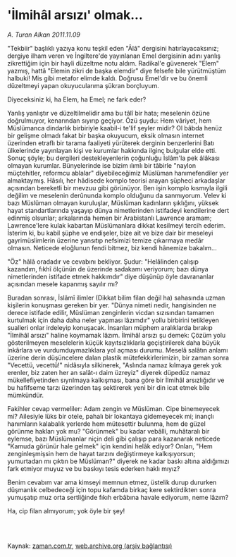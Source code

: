 # 'İlmihâl arsızı' olmak...

*A. Turan Alkan 2011.11.09*

<td class="columnist-detail">
<p>"Tekbiir" başlıklı yazıya konu teşkil eden "Âlâ" dergisini hatırlayacaksınız; dergiye ilham veren ve İngiltere'de yayınlanan Emel dergisinin adını yanlış zikrettiğim için bir hayli düzeltme notu aldım. Radikal'e güvenerek "Elem" yazmış, hattâ "Elemin zikri de başka elemdir" diye felsefe bile yürütmüştüm halbuki! Mis gibi metafor elimde kaldı. Doğrusu Emel'dir ve bu önemli düzeltmeyi yapan okuyucularıma şükran borçluyum.</p>
<p>
<div id="haberMetinDiv">
<p>Diyeceksiniz ki, ha Elem, ha Emel; ne fark eder?
<p>Yanlış yanlıştır ve düzeltilmelidir ama bu tâlî bir hata; meselenin özüne doğrulmuyor, kenarından sıyırıp geçiyor. Özü şuydu: Hem vâriyet, hem Müslümanca dindarlık birbiriyle kaabil-i te'lif şeyler midir? Ol bâbda henüz bir gelişme olmadı fakat bir başka okuyucum, eksik olmasın internet üzerinden etraflı bir tarama faaliyeti yürüterek derginin benzerlerini Batı ülkelerinde yayınlayan kişi ve kurumlar hakkında ilginç bulgular elde etti. Sonuç şöyle; bu dergileri destekleyenlerin çoğunluğu İslâm'la pek âlâkası olmayan kurumlar. Bünyelerinde ise bizim ılımlı bir tâbirle "naylon müçtehitler, reformcu ablalar" diyebileceğimiz Müslüman hanımefendiler yer almaktaymış. Hâsılı, her hâdisede komplo teorisi arayan şüpheci arkadaşlar açısından bereketli bir mevzuu gibi görünüyor. Ben işin komplo kısmıyla ilgili değilim ve meselenin derûnunda komplo olduğunu da sanmıyorum. Velev ki bazı Müslüman olmayan kuruluşlar, Müslüman kadınların şıklığını, yüksek hayat standartlarında yaşayıp dünya nimetlerinden istifadeyi kendilerine dert edinmiş olsunlar; arkalarında hemen bir Arabistanlı Lawrence aramam; Lawrence'lere kulak kabartan Müslümanlara dikkat kesilmeyi tercih ederim. İsterim ki, bu kabil şüphe ve endişeler, bize ait ve bize dair bir meseleyi gayrimüslimlerin üzerine yansıtıp nefsimizi temize çıkarmaya medâr olmasın. Neticede eloğlunun fendi bitmez, biz kendi hânemize bakalım...
<p>"Öz" hâlâ oradadır ve cevabını bekliyor. Şudur: "Helâlinden çalışıp kazandım, fıkhî ölçünün de üzerinde sadakamı veriyorum; bazı dünya nimetlerinden istifade etmek hakkımdır" diye düşünüp öyle davrananlar açısından mesele kapanmış sayılır mı?
<p>Buradan sonrası, İslâmî ilimler (Dikkat bilim filan değil ha) sahasında uzman kişilerin konuşması gereken bir yer. "Dünya nimeti nedir, hangisinden ne derece istifade edilir, Müslüman zenginlerin vicdan sızısından tamamen kurtulmak için daha daha neler yapması lâzımdır" yollu birbirini tetikleyen sualleri onlar irdeleyip konuşacak. İnsanları müphem aralıklarda bırakıp "İlmihâl arsızı" haline koymamak lâzım. İlmihâl arsızı şu demek: Çözüm yolu gösterilmeyen meselelerin küçük kayıtsızlıklarla geçiştirilerek daha büyük inkârlara ve vurdumduymazlıklara yol açması durumu. Meselâ salâtın anlamı üzerine derin düşüncelere dalan plastik mütefekkirlerimizin, bir zaman sonra "Vecettü, vecettü!" nidâsıyla silkinerek, "Aslında namaz kılmaya gerek yok erenler, biz zaten her an salât-ı daim üzreyiz" diyerek düpedüz namaz mükellefiyetinden sıyrılmaya kalkışması, bana göre bir İlmihâl arsızlığıdır ve bu hafifseme tarzı üzerinden taş sektirerek yeni bir din icat etmek bile mümkündür.
<p>Fakihler cevap vermeliler: Adam zengin ve Müslüman. Cipe binemeyecek mi? Ailesiyle lüks bir otele, pahalı bir lokantaya gidemeyecek mi; inançlı hanımların kalabalık yerlerde hem mütesettir bulunma, hem de güzel görünme hakları yok mu? "Görünmek" bu kadar vebâlli, muhâtaralı bir eylemse, bazı Müslümanlar niçin deli gibi çalışıp para kazanarak neticede "Kamuda görünür hale gelmek" için kendini helâk ediyor? Onları, "Hem zenginleşmişsin hem de hayat tarzını değiştirmeye kalkışıyorsun; yumurtadan mı çıktın be Müslüman?" diyerek ne kadar baskı altına aldığımızı fark etmiyor muyuz ve bu baskıyı tesis ederken haklı mıyız?
<p>Benim cevabım var ama kimseyi memnun etmez, üstelik durup dururken düşmanlık celbedeceği için topu kafamda birkaç kere sektirdikten sonra yumuşatıp muz orta sertliğinde fıkıh erbâbına havale ediyorum, neme lâzım?
<p>Ha, cip filan almıyorum; yok öyle bir şey! </p></p></p></p></p></p></p></div>
</p>


<p><br>
		 </br></p></td>

Kaynak: [zaman.com.tr](http://zaman.com.tr/yazar.do?yazino=1199942), [web.archive.org (arşiv bağlantısı)](http://web.archive.org/web/20111115172502/http://zaman.com.tr:80/yazar.do?yazino=1199942)
